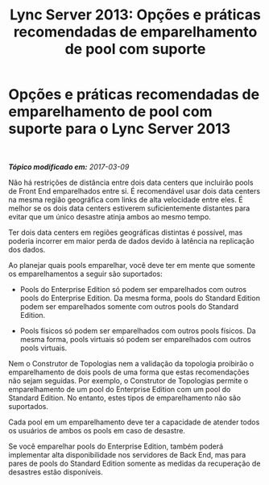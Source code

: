 ﻿---
title: 'Lync Server 2013: Opções e práticas recomendadas de emparelhamento de pool com suporte'
TOCTitle: Opções e práticas recomendadas de emparelhamento de pool com suporte
ms:assetid: 142caf34-0f20-47f3-9d32-ce25ab622fad
ms:mtpsurl: https://technet.microsoft.com/pt-br/library/JJ204697(v=OCS.15)
ms:contentKeyID: 49305978
ms.date: 03/09/2017
mtps_version: v=OCS.15
ms.translationtype: HT
---

# Opções e práticas recomendadas de emparelhamento de pool com suporte para o Lync Server 2013

 

_**Tópico modificado em:** 2017-03-09_

Não há restrições de distância entre dois data centers que incluirão pools de Front End emparelhados entre si. É recomendável usar dois data centers na mesma região geográfica com links de alta velocidade entre eles. É melhor se os dois data centers estiverem suficientemente distantes para evitar que um único desastre atinja ambos ao mesmo tempo.

Ter dois data centers em regiões geográficas distintas é possível, mas poderia incorrer em maior perda de dados devido à latência na replicação dos dados.

Ao planejar quais pools emparelhar, você deve ter em mente que somente os emparelhamentos a seguir são suportados:

  - Pools do Enterprise Edition só podem ser emparelhados com outros pools do Enterprise Edition. Da mesma forma, pools do Standard Edition podem ser emparelhados somente com outros pools do Standard Edition.

  - Pools físicos só podem ser emparelhados com outros pools físicos. Da mesma forma, pools virtuais só podem ser emparelhados com outros pools virtuais.

Nem o Construtor de Topologias nem a validação da topologia proibirão o emparelhamento de dois pools de uma forma que estas recomendações não sejam seguidas. Por exemplo, o Construtor de Topologias permite o emparelhamento de um pool do Enterprise Edition com um pool do Standard Edition. No entanto, estes tipos de emparelhamento não são suportados.

Cada pool em um emparelhamento deve ter a capacidade de atender todos os usuários de ambos os pools em caso de desastre.

Se você emparelhar pools do Enterprise Edition, também poderá implementar alta disponibilidade nos servidores de Back End, mas para pares de pools do Standard Edition somente as medidas da recuperação de desastres estão disponíveis.

